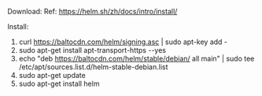 Download:
    Ref: https://helm.sh/zh/docs/intro/install/

Install:
1. curl https://baltocdn.com/helm/signing.asc | sudo apt-key add -
2. sudo apt-get install apt-transport-https --yes
3. echo "deb https://baltocdn.com/helm/stable/debian/ all main" | sudo tee /etc/apt/sources.list.d/helm-stable-debian.list
4. sudo apt-get update
5. sudo apt-get install helm

